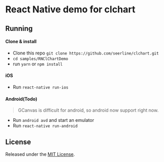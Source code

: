 # React Native demo for clchart

## Running

#### Clone & install

* Clone this repo `git clone https://github.com/seerline/clchart.git`
* `cd samples/RNClChartDemo`
* run `yarn` or `npm install`

#### iOS

* Run `react-native run-ios`

#### Android(Todo)

> GCanvas is difficult for android, so android now support right now.

* Run `android avd` and start an emulator
* Run `react-native run-android`

## License

Released under the [MIT License](http://opensource.org/licenses/MIT).